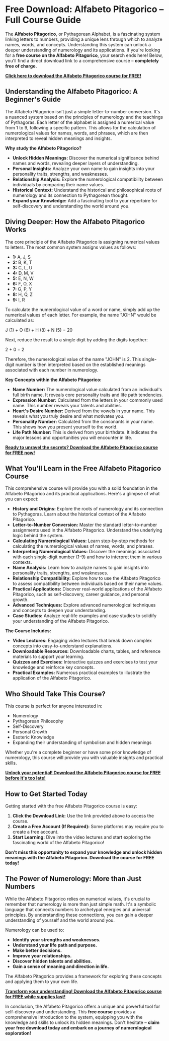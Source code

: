 # Free Download: Alfabeto Pitagorico – Full Course Guide

The **Alfabeto Pitagorico**, or Pythagorean Alphabet, is a fascinating system linking letters to numbers, providing a unique lens through which to analyze names, words, and concepts. Understanding this system can unlock a deeper understanding of numerology and its applications. If you're looking for a **free course on the Alfabeto Pitagorico**, your search ends here! Below, you'll find a direct download link to a comprehensive course – **completely free of charge.**

[**Click here to download the Alfabeto Pitagorico course for FREE!**](https://udemywork.com/alfabeto-pitagorico)

## Understanding the Alfabeto Pitagorico: A Beginner's Guide

The Alfabeto Pitagorico isn’t just a simple letter-to-number conversion. It's a nuanced system based on the principles of numerology and the teachings of Pythagoras. Each letter of the alphabet is assigned a numerical value from 1 to 9, following a specific pattern. This allows for the calculation of numerological values for names, words, and phrases, which are then interpreted to reveal hidden meanings and insights.

**Why study the Alfabeto Pitagorico?**

*   **Unlock Hidden Meanings:** Discover the numerical significance behind names and words, revealing deeper layers of understanding.
*   **Personal Insights:** Analyze your own name to gain insights into your personality traits, strengths, and weaknesses.
*   **Relationship Analysis:** Explore the numerological compatibility between individuals by comparing their name values.
*   **Historical Context:** Understand the historical and philosophical roots of numerology and its connection to Pythagorean thought.
*   **Expand your Knowledge:** Add a fascinating tool to your repertoire for self-discovery and understanding the world around you.

## Diving Deeper: How the Alfabeto Pitagorico Works

The core principle of the Alfabeto Pitagorico is assigning numerical values to letters. The most common system assigns values as follows:

*   **1:** A, J, S
*   **2:** B, K, T
*   **3:** C, L, U
*   **4:** D, M, V
*   **5:** E, N, W
*   **6:** F, O, X
*   **7:** G, P, Y
*   **8:** H, Q, Z
*   **9:** I, R

To calculate the numerological value of a word or name, simply add up the numerical values of each letter. For example, the name "JOHN" would be calculated as:

J (1) + O (6) + H (8) + N (5) = 20

Next, reduce the result to a single digit by adding the digits together:

2 + 0 = 2

Therefore, the numerological value of the name "JOHN" is 2. This single-digit number is then interpreted based on the established meanings associated with each number in numerology.

**Key Concepts within the Alfabeto Pitagorico:**

*   **Name Number:** The numerological value calculated from an individual's full birth name. It reveals core personality traits and life path tendencies.
*   **Expression Number:** Calculated from the letters in your commonly used name. This number reveals your talents and abilities.
*   **Heart's Desire Number:** Derived from the vowels in your name. This reveals what you truly desire and what motivates you.
*   **Personality Number:** Calculated from the consonants in your name. This shows how you present yourself to the world.
*   **Life Path Number:** This is derived from your birthdate. It indicates the major lessons and opportunities you will encounter in life.

[**Ready to unravel the secrets? Download the Alfabeto Pitagorico course for FREE now!**](https://udemywork.com/alfabeto-pitagorico)

## What You'll Learn in the Free Alfabeto Pitagorico Course

This comprehensive course will provide you with a solid foundation in the Alfabeto Pitagorico and its practical applications. Here's a glimpse of what you can expect:

*   **History and Origins:** Explore the roots of numerology and its connection to Pythagoras. Learn about the historical context of the Alfabeto Pitagorico.
*   **Letter-to-Number Conversion:** Master the standard letter-to-number assignments used in the Alfabeto Pitagorico. Understand the underlying logic behind the system.
*   **Calculating Numerological Values:** Learn step-by-step methods for calculating the numerological values of names, words, and phrases.
*   **Interpreting Numerological Values:** Discover the meanings associated with each single-digit number (1-9) and how to interpret them in various contexts.
*   **Name Analysis:** Learn how to analyze names to gain insights into personality traits, strengths, and weaknesses.
*   **Relationship Compatibility:** Explore how to use the Alfabeto Pitagorico to assess compatibility between individuals based on their name values.
*   **Practical Applications:** Discover real-world applications of the Alfabeto Pitagorico, such as self-discovery, career guidance, and personal growth.
*   **Advanced Techniques:** Explore advanced numerological techniques and concepts to deepen your understanding.
*   **Case Studies:** Analyze real-life examples and case studies to solidify your understanding of the Alfabeto Pitagorico.

**The Course Includes:**

*   **Video Lectures:** Engaging video lectures that break down complex concepts into easy-to-understand explanations.
*   **Downloadable Resources:** Downloadable charts, tables, and reference materials to support your learning.
*   **Quizzes and Exercises:** Interactive quizzes and exercises to test your knowledge and reinforce key concepts.
*   **Practical Examples:** Numerous practical examples to illustrate the application of the Alfabeto Pitagorico.

## Who Should Take This Course?

This course is perfect for anyone interested in:

*   Numerology
*   Pythagorean Philosophy
*   Self-Discovery
*   Personal Growth
*   Esoteric Knowledge
*   Expanding their understanding of symbolism and hidden meanings

Whether you're a complete beginner or have some prior knowledge of numerology, this course will provide you with valuable insights and practical skills.

[**Unlock your potential! Download the Alfabeto Pitagorico course for FREE before it's too late!**](https://udemywork.com/alfabeto-pitagorico)

## How to Get Started Today

Getting started with the free Alfabeto Pitagorico course is easy:

1.  **Click the Download Link:** Use the link provided above to access the course.
2.  **Create a Free Account (If Required):** Some platforms may require you to create a free account.
3.  **Start Learning:** Dive into the video lectures and start exploring the fascinating world of the Alfabeto Pitagorico!

**Don't miss this opportunity to expand your knowledge and unlock hidden meanings with the Alfabeto Pitagorico. Download the course for FREE today!**

## The Power of Numerology: More than Just Numbers

While the Alfabeto Pitagorico relies on numerical values, it's crucial to remember that numerology is more than just simple math. It's a symbolic language that connects numbers to archetypal energies and universal principles. By understanding these connections, you can gain a deeper understanding of yourself and the world around you.

Numerology can be used to:

*   **Identify your strengths and weaknesses.**
*   **Understand your life path and purpose.**
*   **Make better decisions.**
*   **Improve your relationships.**
*   **Discover hidden talents and abilities.**
*   **Gain a sense of meaning and direction in life.**

The Alfabeto Pitagorico provides a framework for exploring these concepts and applying them to your own life.

[**Transform your understanding! Download the Alfabeto Pitagorico course for FREE while supplies last!**](https://udemywork.com/alfabeto-pitagorico)

In conclusion, the Alfabeto Pitagorico offers a unique and powerful tool for self-discovery and understanding. This **free course** provides a comprehensive introduction to the system, equipping you with the knowledge and skills to unlock its hidden meanings. Don't hesitate – **claim your free download today and embark on a journey of numerological exploration!**

